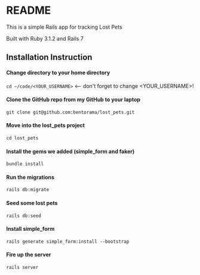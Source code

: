 # README

This is a simple Rails app for tracking Lost Pets

Built with Ruby 3.1.2 and Rails 7

## Installation Instruction

#### Change directory to your home directory
```cd ~/code/<YOUR_USERNAME>``` <-- don't forget to change <YOUR_USERNAME>!

#### Clone the GitHub repo from my GitHub to your laptop
```git clone git@github.com:bentorama/lost_pets.git```

#### Move into the lost_pets project
```cd lost_pets```

#### Install the gems we added (simple_form and faker)
```bundle install```

#### Run the migrations
```rails db:migrate```

#### Seed some lost pets
```rails db:seed```

#### Install simple_form
```rails generate simple_form:install --bootstrap```

#### Fire up the server
```rails server```
